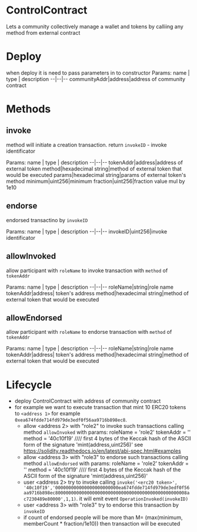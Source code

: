 # ControlContract
Lets a community collectively manage a wallet and tokens by calliing any method from external contract

# Deploy
when deploy it is need to pass parameters in to constructor
Params:
name  | type | description
--|--|--
communityAddr|address|address of community contract

# Methods
 
## invoke
method will initiate a creation transaction. return `invokeID` - invoke identificator

Params:
name  | type | description
--|--|--
tokenAddr|address|address of external token
method|hexadecimal string|method of external token that would be executed
params|hexadecimal string|params of external token's method
minimum|uint256|minimum
fraction|uint256|fraction value mul by 1e10

## endorse
endorsed transactino by `invokeID`

Params:
name  | type | description
--|--|--
invokeID|uint256|invoke identificator

## allowInvoked
allow participant with `roleName` to invoke transaction with `method` of `tokenAddr`

Params:
name  | type | description
--|--|--
roleName|string|role name
tokenAddr|address| token's address
method|hexadecimal string|method of external token that would be executed

## allowEndorsed
allow participant with `roleName` to endorse transaction with `method` of `tokenAddr`

Params:
name  | type | description
--|--|--
roleName|string|role name
tokenAddr|address| token's address
method|hexadecimal string|method of external token that would be executed


# Lifecycle
* deploy ControlContract with address of community contract
* for example we want to execute transaction that mint 10 ERC20 tokens to `<address 1>` for example `0xea674fdde714fd979de3edf0f56aa9716b898ec8`.
    * allow <address 2> with "role2" to invoke such transactions calling method `allowInvoked` with params:
    roleName = 'role2'
    tokenAddr = '<erc20 token>'
    method = '40c10f19' //// first 4 bytes of the Keccak hash of the ASCII form of the signature 'mint(address,uint256)' see https://solidity.readthedocs.io/en/latest/abi-spec.html#examples
    * allow <address 3> with "role3" to endorse such transactions calling method `allowEndorsed` with params:
    roleName = 'role2'
    tokenAddr = '<erc20 token>'
    method = '40c10f19' //// first 4 bytes of the Keccak hash of the ASCII form of the signature 'mint(address,uint256)'
    * user <address 2> try to invoke calling `invoke('<erc20 token>', '40c10f19','000000000000000000000000ea674fdde714fd979de3edf0f56aa9716b898ec80000000000000000000000000000000000000000000000008ac7230489e80000',1,1)`.  it will emit event `OperationInvoked(invokeID)`
    * user <address 3> with "role3" try to endorse this transaction by `invokeID`
    * if count of endorsed people will be more than M= (max(minimum,  memberCount * fraction/1e10)) then transaction will be executed
